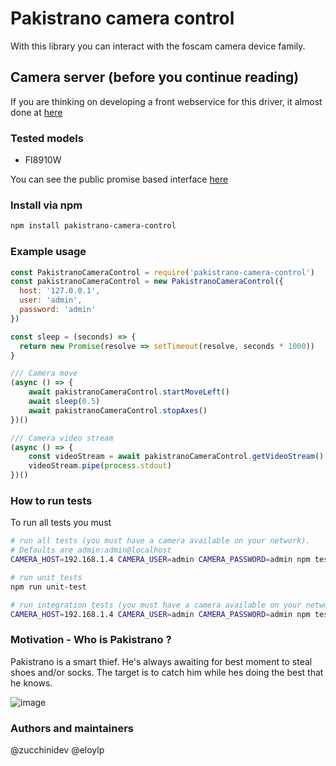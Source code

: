 # Pakistrano camera control

With this library you can interact with the foscam camera device family.

## Camera server (before you continue reading)
If you are thinking on developing a front webservice for this driver, it almost done at [here](https://github.com/xeitodevs/pakistrano-camera-server)

### Tested models
- FI8910W

You can see the public promise based interface [here](lib/index.js)

### Install via npm
```bash
npm install pakistrano-camera-control
```
### Example usage
```javascript
const PakistranoCameraControl = require('pakistrano-camera-control')
const pakistranoCameraControl = new PakistranoCameraControl({
  host: '127.0.0.1',
  user: 'admin',
  password: 'admin'
})

const sleep = (seconds) => {
  return new Promise(resolve => setTimeout(resolve, seconds * 1000))
}

/// Camera move
(async () => {
    await pakistranoCameraControl.startMoveLeft()
    await sleep(0.5)
    await pakistranoCameraControl.stopAxes()
})()

/// Camera video stream
(async () => {
    const videoStream = await pakistranoCameraControl.getVideoStream()
    videoStream.pipe(process.stdout)
})()
```

### How to run tests
To run all tests you must
```bash
# run all tests (you must have a camera available on your network).
# Defaults are admin:admin@localhost
CAMERA_HOST=192.168.1.4 CAMERA_USER=admin CAMERA_PASSWORD=admin npm test

# run unit tests
npm run unit-test

# run integration tests (you must have a camera available on your network)
CAMERA_HOST=192.168.1.4 CAMERA_USER=admin CAMERA_PASSWORD=admin npm test

```

### Motivation - Who is Pakistrano ?
Pakistrano is a smart thief. He's always awaiting for best moment to steal
shoes and/or socks. The target is to catch him while hes doing the best that he knows.

![image](https://user-images.githubusercontent.com/5852187/35884345-b1d27022-0b8a-11e8-8ea1-c644f416bbd1.png)

### Authors and maintainers
@zucchinidev
@eloylp